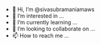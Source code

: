 - 👋 Hi, I’m @sivasubramaniamaws
- 👀 I’m interested in ...
- 🌱 I’m currently learning ...
- 💞️ I’m looking to collaborate on ...
- 📫 How to reach me ...

<!---
sivasubramaniamaws/sivasubramaniamaws is a ✨ special ✨ repository because its `README.md` (this file) appears on your GitHub profile.
You can click the Preview link to take a look at your changes.
--->
